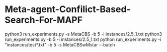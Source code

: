 # Meta-agent-Confilict-Based-Search-For-MAPF
python3 run_experiments.py -s MetaCBS -b 5 -i instances/2.5_1.txt 
python3 run_experiments.py -b 5 -i instances/2.5_1.txt
python run_experiments.py -i "instances/test*.txt" -b 5 -s MetaCBSwMstar --batch